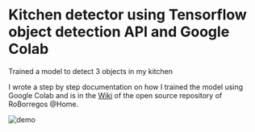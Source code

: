 # Kitchen detector using Tensorflow object detection API and Google Colab

Trained a model to detect 3 objects in my kitchen

I wrote a step by step documentation on how I trained the model using Google Colab and is in the [Wiki](https://github.com/RoBorregos/Robocup-Home/wiki/Object-Detection) of the open source repository of RoBorregos @Home.

![demo](https://j.gifs.com/Mwq1KO.gif)
